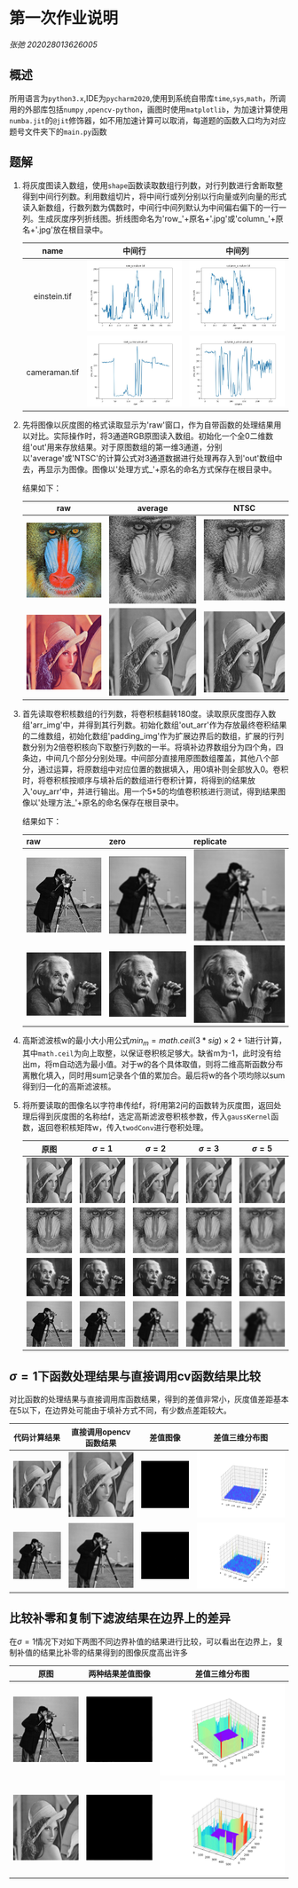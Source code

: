 # 第一次作业说明

*张弛 202028013626005*

## 概述

所用语言为`python3.x`,IDE为`pycharm2020`,使用到系统自带库`time`,`sys`,`math`，所调用的外部库包括`numpy` ,`opencv-python`，画图时使用`matplotlib`，为加速计算使用`numba.jit`的`@jit`修饰器，如不用加速计算可以取消，每道题的函数入口均为对应题号文件夹下的`main.py`函数

## 题解

1. 将灰度图读入数组，使用`shape`函数读取数组行列数，对行列数进行舍断取整得到中间行列数。利用数组切片，将中间行或列分别以行向量或列向量的形式读入新数组，行数列数为偶数时，中间行中间列默认为中间偏右偏下的一行一列。生成灰度序列折线图。折线图命名为'row_'+原名+'.jpg'或'column\_'+原名+'.jpg'放在根目录中。

   |     name      |                中间行                 |                   中间列                    |
   | :-----------: | :-----------------------------------: | :-----------------------------------------: |
   | einstein.tif  |  ![row_einstein](1/row_einstein.jpg)  |  ![column_einstein](1/column_einstein.jpg)  |
   | cameraman.tif | ![row_cameraman](1/row_cameraman.jpg) | ![column_cameraman](1/column_cameraman.jpg) |

     

   

2. 先将图像以灰度图的格式读取显示为'raw'窗口，作为自带函数的处理结果用以对比。实际操作时，将3通道RGB原图读入数组。初始化一个全0二维数组'out'用来存放结果。对于原图数组的第一维3通道，分别以'average'或'NTSC'的计算公式对3通道数据进行处理再存入到'out'数组中去，再显示为图像。图像以'处理方式_'+原名的命名方式保存在根目录中。

   结果如下：

   |                    raw                    |                          average                          |                        NTSC                         |
   | :---------------------------------------: | :-------------------------------------------------------: | :-------------------------------------------------: |
   | ![mandril_color.tif](2/mandril_color.tif) | ![average_mandril_color.tif](2/average_mandril_color.tif) | ![NTSC_mandril_color.tif](2/NTSC_mandril_color.tif) |
   |   ![lena512color](2/lena512color.tiff)    |   ![average_lena512color](2/average_lena512color.tiff)    |   ![NTSC_lena512color](2/NTSC_lena512color.tiff)    |

   

3. 首先读取卷积核数组的行列数，将卷积核翻转180度。读取原灰度图存入数组'arr_img'中，并得到其行列数。初始化数组'out_arr'作为存放最终卷积结果的二维数组，初始化数组'padding_img'作为扩展边界后的数组，扩展的行列数分别为2倍卷积核向下取整行列数的一半。将填补边界数组分为四个角，四条边，中间几个部分分别处理。中间部分直接用原图数组覆盖，其他八个部分，通过运算，将原数组中对应位置的数据填入，用0填补则全部放入0。卷积时，将卷积核按顺序与填补后的数组进行卷积计算，将得到的结果放入'ouy_arr'中，并进行输出。用一个5*5的均值卷积核进行测试，得到结果图像以'处理方法_'+原名的命名保存在根目录中。

   结果如下：

   | raw                               | zero                                        | replicate                                             |
   | --------------------------------- | ------------------------------------------- | ----------------------------------------------------- |
   | ![cameraman.tif](3/cameraman.tif) | ![zero_cameraman.tif](3/zero_cameraman.tif) | ![replicate_cameraman.tif](3/replicate_cameraman.tif) |
   | ![einstein.tif](3/einstein.tif)   | ![zero_einstein.tif](3/zero_einstein.tif)   | ![replicate_einstein.tif](3/replicate_einstein.tif)   |

4. 高斯滤波核w的最小大小用公式$min_m = math.ceil(3*sig)\times2+1$进行计算，其中`math.ceil`为向上取整，以保证卷积核足够大。缺省m为-1，此时没有给出m，将m自动选为最小值。对于w的各个具体取值，则将二维高斯函数分布离散化填入，同时用sum记录各个值的累加合。最后将w的各个项均除以sum得到归一化的高斯滤波核。

5. 将所要读取的图像名以字符串传给f，将f用第2问的函数转为灰度图，返回处理后得到灰度图的名称给f，选定高斯滤波卷积核参数，传入`gaussKernel`函数，返回卷积核矩阵w，传入`twodConv`进行卷积处理。

   |                            原图                            |                          $\sigma=1$                          |                          $\sigma=2$                          |                          $\sigma=3$                          |                          $\sigma=5$                          |
   | :--------------------------------------------------------: | :----------------------------------------------------------: | :----------------------------------------------------------: | :----------------------------------------------------------: | :----------------------------------------------------------: |
   | ![NTSC_lena512color](README.assets/NTSC_lena512color.tiff) | ![replicate_NTSC_lena512color_1](README.assets/replicate_NTSC_lena512color_1.tiff) | ![replicate_NTSC_lena512color_2](README.assets/replicate_NTSC_lena512color_2.tiff) | ![replicate_NTSC_lena512color_3](README.assets/replicate_NTSC_lena512color_3.tiff) | ![replicate_NTSC_lena512color_5](README.assets/replicate_NTSC_lena512color_5.tiff) |
   |    ![NTSC_mandril_color.tif](5/NTSC_mandril_color.tif)     | ![replicate_NTSC_mandril_color_1.tif](5/replicate_NTSC_mandril_color_1.tif) | ![replicate_NTSC_mandril_color_2.tif](5/replicate_NTSC_mandril_color_2.tif) | ![replicate_NTSC_mandril_color_3.tif](5/replicate_NTSC_mandril_color_3.tif) | ![replicate_NTSC_mandril_color_5.tif](5/replicate_NTSC_mandril_color_5.tif) |
   |         ![NTSC_einstein.tif](5/NTSC_einstein.tif)          | ![replicate_NTSC_einstein_1.tif](5/replicate_NTSC_einstein_1.tif) | ![replicate_NTSC_einstein_2.tif](5/replicate_NTSC_einstein_2.tif) | ![replicate_NTSC_einstein_3.tif](5/replicate_NTSC_einstein_3.tif) | ![replicate_NTSC_einstein_5.tif](5/replicate_NTSC_einstein_5.tif) |
   |        ![NTSC_cameraman.tif](5/NTSC_cameraman.tif)         | ![replicate_NTSC_cameraman_1.tif](5/replicate_NTSC_cameraman_1.tif) | ![replicate_NTSC_cameraman_2.tif](5/replicate_NTSC_cameraman_2.tif) | ![replicate_NTSC_cameraman_3.tif](5/replicate_NTSC_cameraman_3.tif) | ![replicate_NTSC_cameraman_5.tif](5/replicate_NTSC_cameraman_5.tif) |

   

## $\sigma = 1$下函数处理结果与直接调用cv函数结果比较

对比函数的处理结果与直接调用库函数结果，得到的差值非常小，灰度值差距基本在5以下，在边界处可能由于填补方式不同，有少数点差距较大。

|                         代码计算结果                         |                直接调用opencv函数结果                |                差值图像                 |             差值三维分布图              |
| :----------------------------------------------------------: | :--------------------------------------------------: | :-------------------------------------: | :-------------------------------------: |
| ![replicate_NTSC_lena512color_1](README.assets/replicate_NTSC_lena512color_1-2520347.tiff) | ![cv_NTSC_lena512color](5/cv_NTSC_lena512color.tiff) | ![difference_1.tif](5/difference_1.tif) | ![Figure_1](README.assets/Figure_1.png) |
| ![replicate_NTSC_cameraman_1.tif](5/replicate_NTSC_cameraman_1.tif) |  ![cv_NTSC_cameraman.tif](5/cv_NTSC_cameraman.tif)   | ![difference_2.tif](5/difference_2.tif) | ![Figure_2](README.assets/Figure_2.png) |



## 比较补零和复制下滤波结果在边界上的差异

在$\sigma=1$情况下对如下两图不同边界补值的结果进行比较，可以看出在边界上，复制补值的结果比补零的结果得到的图像灰度高出许多

|                             原图                             |            两种结果差值图像             |             差值三维分布图              |
| :----------------------------------------------------------: | :-------------------------------------: | :-------------------------------------: |
|              ![cameraman.tif](5/cameraman.tif)               | ![difference_3.tif](5/difference_3.tif) | ![Figure_3](README.assets/Figure_3.png) |
| ![NTSC_lena512color](README.assets/NTSC_lena512color-2521495.tiff) | ![difference_4.tif](5/difference_4.tif) | ![Figure_4](README.assets/Figure_4.png) |

